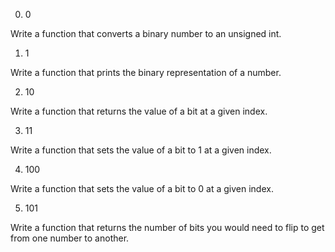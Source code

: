 0. 0

Write a function that converts a binary number to an unsigned int.


1. 1

Write a function that prints the binary representation of a number.


2. 10

Write a function that returns the value of a bit at a given index.


3. 11

Write a function that sets the value of a bit to 1 at a given index.


4. 100

Write a function that sets the value of a bit to 0 at a given index.


5. 101

Write a function that returns the number of bits you would need to flip to get from one number to another.